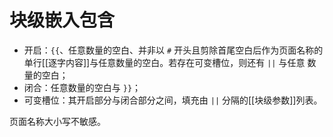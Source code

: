 # 块级嵌入包含

- 开启：`{{`、任意数量的空白、并非以 `#` 开头且剪除首尾空白后作为页面名称<wbr />
  的单行[[逐字内容]]与任意数量的空白。若存在可变槽位，则还有 `||` 与任意<wbr />
  数量的空白；
- 闭合：任意数量的空白与 `}}`；
- 可变槽位：其开启部分与闭合部分之间，填充由 `||` 分隔的[[块级参数]]列表。

页面名称大小写不敏感。
